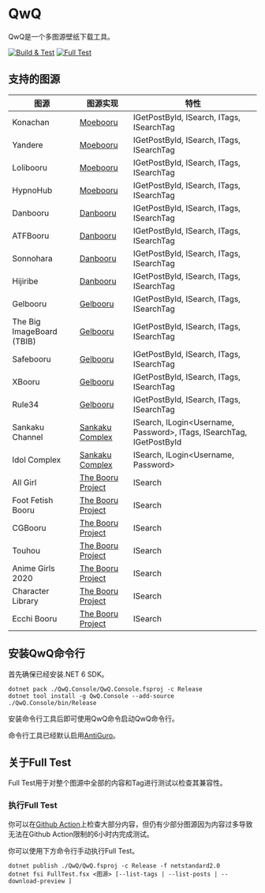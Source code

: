 # QwQ

QwQ是一个多图源壁纸下载工具。

[![Build & Test](https://github.com/Seng-Jik/QwQ/actions/workflows/build.yml/badge.svg?branch=main)](https://github.com/Seng-Jik/QwQ/actions/workflows/build.yml)
[![Full Test](https://github.com/Seng-Jik/QwQ/actions/workflows/full-test.yml/badge.svg)](https://github.com/Seng-Jik/QwQ/actions/workflows/full-test.yml)

## 支持的图源

图源      | 图源实现 | 特性
--------- | -------- | ---
Konachan  | [Moebooru](https://github.com/Seng-Jik/QwQ/blob/main/QwQ/Sources/Moebooru.fs) | IGetPostById, ISearch, ITags, ISearchTag
Yandere   | [Moebooru](https://github.com/Seng-Jik/QwQ/blob/main/QwQ/Sources/Moebooru.fs) | IGetPostById, ISearch, ITags, ISearchTag
Lolibooru | [Moebooru](https://github.com/Seng-Jik/QwQ/blob/main/QwQ/Sources/Moebooru.fs) | IGetPostById, ISearch, ITags, ISearchTag
HypnoHub  | [Moebooru](https://github.com/Seng-Jik/QwQ/blob/main/QwQ/Sources/Moebooru.fs) | IGetPostById, ISearch, ITags, ISearchTag
Danbooru  | [Danbooru](https://github.com/Seng-Jik/QwQ/blob/main/QwQ/Sources/Danbooru.fs) | IGetPostById, ISearch, ITags, ISearchTag
ATFBooru  | [Danbooru](https://github.com/Seng-Jik/QwQ/blob/main/QwQ/Sources/Danbooru.fs) | IGetPostById, ISearch, ITags, ISearchTag
Sonnohara | [Danbooru](https://github.com/Seng-Jik/QwQ/blob/main/QwQ/Sources/Danbooru.fs) | IGetPostById, ISearch, ITags, ISearchTag
Hijiribe  | [Danbooru](https://github.com/Seng-Jik/QwQ/blob/main/QwQ/Sources/Danbooru.fs) | IGetPostById, ISearch, ITags, ISearchTag
Gelbooru  | [Gelbooru](https://github.com/Seng-Jik/QwQ/blob/main/QwQ/Sources/Gelbooru.fs) | IGetPostById, ISearch, ITags, ISearchTag
The Big ImageBoard (TBIB)  | [Gelbooru](https://github.com/Seng-Jik/QwQ/blob/main/QwQ/Sources/Gelbooru.fs) | IGetPostById, ISearch, ITags, ISearchTag
Safebooru | [Gelbooru](https://github.com/Seng-Jik/QwQ/blob/main/QwQ/Sources/Gelbooru.fs) | IGetPostById, ISearch, ITags, ISearchTag
XBooru    | [Gelbooru](https://github.com/Seng-Jik/QwQ/blob/main/QwQ/Sources/Gelbooru.fs) | IGetPostById, ISearch, ITags, ISearchTag
Rule34    | [Gelbooru](https://github.com/Seng-Jik/QwQ/blob/main/QwQ/Sources/Gelbooru.fs) | IGetPostById, ISearch, ITags, ISearchTag
Sankaku Channel   | [Sankaku Complex](https://github.com/Seng-Jik/QwQ/blob/main/QwQ/Sources/SankakuComplex.fs) | ISearch, ILogin<Username, Password>, ITags, ISearchTag, IGetPostById
Idol Complex      | [Sankaku Complex](https://github.com/Seng-Jik/QwQ/blob/main/QwQ/Sources/SankakuComplex.fs) | ISearch, ILogin<Username, Password>
All Girl          | [The Booru Project](https://github.com/Seng-Jik/QwQ/blob/main/QwQ/Sources/TheBooruProject.fs) | ISearch
Foot Fetish Booru | [The Booru Project](https://github.com/Seng-Jik/QwQ/blob/main/QwQ/Sources/TheBooruProject.fs) | ISearch
CGBooru           | [The Booru Project](https://github.com/Seng-Jik/QwQ/blob/main/QwQ/Sources/TheBooruProject.fs) | ISearch
Touhou            | [The Booru Project](https://github.com/Seng-Jik/QwQ/blob/main/QwQ/Sources/TheBooruProject.fs) | ISearch
Anime Girls 2020  | [The Booru Project](https://github.com/Seng-Jik/QwQ/blob/main/QwQ/Sources/TheBooruProject.fs) | ISearch
Character Library | [The Booru Project](https://github.com/Seng-Jik/QwQ/blob/main/QwQ/Sources/TheBooruProject.fs) | ISearch
Ecchi Booru       | [The Booru Project](https://github.com/Seng-Jik/QwQ/blob/main/QwQ/Sources/TheBooruProject.fs) | ISearch

## 安装QwQ命令行

首先确保已经安装.NET 6 SDK。

```shell
dotnet pack ./QwQ.Console/QwQ.Console.fsproj -c Release
dotnet tool install -g QwQ.Console --add-source ./QwQ.Console/bin/Release
```

安装命令行工具后即可使用QwQ命令启动QwQ命令行。

命令行工具已经默认启用[AntiGuro](https://github.com/Seng-Jik/QwQ/blob/main/QwQ/AniGuro.fs)。

## 关于Full Test

Full Test用于对整个图源中全部的内容和Tag进行测试以检查其兼容性。

### 执行Full Test

你可以在[Github Action](https://github.com/Seng-Jik/QwQ/actions/workflows/full-test.yml)上检查大部分内容，但仍有少部分图源因为内容过多导致无法在Github Action限制的6小时内完成测试。

你可以使用下方命令行手动执行Full Test。

```shell
dotnet publish ./QwQ/QwQ.fsproj -c Release -f netstandard2.0
dotnet fsi FullTest.fsx <图源> [--list-tags | --list-posts | --download-preview ]
```

